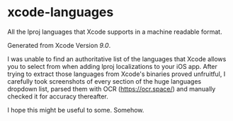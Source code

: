 # xcode-languages

All the lproj languages that Xcode supports in a machine readable format.

Generated from Xcode Version *9.0*.

I was unable to find an authoritative list of the languages that Xcode allows
you to select from when adding lproj localizations to your iOS app. After trying
to extract those languages from Xcode's binaries proved unfruitful, I carefully
took screenshots of every section of the huge languages dropdown list,
parsed them with OCR (https://ocr.space/) and manually checked it for accuracy thereafter.

I hope this might be useful to some. Somehow.
